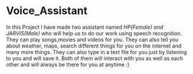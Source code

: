 # Voice_Assistant

In this Project I have made two assistant named *HP(Female) and JARVIS(Male)* who will help us to do our work using speech recognition. 
They can play songs,movies and videos for you. 
They can also tell you about weather, maps, search different things for you on the internet and many more things. 
They can also type in a text file for you just by listening to you and will save it. 
Both of them will interact with you as well as each other and will always be there for you at anytime :)
